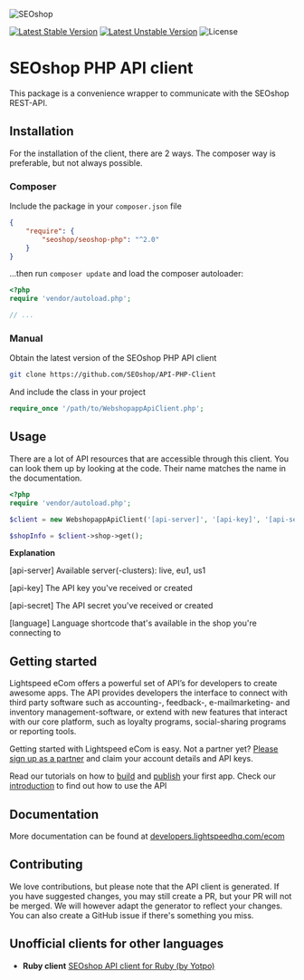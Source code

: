 ![SEOshop](http://www.getseoshop.com/assets/gfx/seoshop-logo.min.png)

[![Latest Stable Version](http://img.shields.io/packagist/v/seoshop/seoshop-php.svg)](https://packagist.org/packages/seoshop/seoshop-php)
[![Latest Unstable Version](http://img.shields.io/packagist/vpre/seoshop/seoshop-php.svg)](https://packagist.org/packages/seoshop/seoshop-php)
![License](http://img.shields.io/badge/license-MIT-green.svg)

# SEOshop PHP API client
This package is a convenience wrapper to communicate with the SEOshop REST-API.

## Installation
For the installation of the client, there are 2 ways. The composer way is preferable, but not always possible.

### Composer
Include the package in your `composer.json` file
``` json
{
    "require": {
        "seoshop/seoshop-php": "^2.0"
    }
}
```

...then run `composer update` and load the composer autoloader:

``` php
<?php
require 'vendor/autoload.php';

// ...
```

### Manual
Obtain the latest version of the SEOshop PHP API client
``` bash
git clone https://github.com/SEOshop/API-PHP-Client
```

And include the class in your project
``` php
require_once '/path/to/WebshopappApiClient.php';
```

## Usage
There are a lot of API resources that are accessible through this client. You can look them up by looking at the code. Their name matches the name in the documentation.

``` php
<?php
require 'vendor/autoload.php';

$client = new WebshopappApiClient('[api-server]', '[api-key]', '[api-secret]', '[language]');

$shopInfo = $client->shop->get();
```

__Explanation__

[api-server]
Available server(-clusters): live, eu1, us1

[api-key]
The API key you've received or created

[api-secret]
The API secret you've received or created

[language]
Language shortcode that's available in the shop you're connecting to

## Getting started
Lightspeed eCom offers a powerful set of API’s for developers to create awesome apps. The API provides developers the interface to connect with third party software such as accounting-, feedback-, e-mailmarketing- and inventory management-software, or extend with new features that interact with our core platform, such as loyalty programs, social-sharing programs or reporting tools.

Getting started with Lightspeed eCom is easy. Not a partner yet? [Please sign up as a partner](https://www.lightspeedhq.com/partners/) and claim your account details and API keys.

Read our tutorials on how to [build](http://developers.lightspeedhq.com/ecom/tutorials/build-an-app/) and [publish](http://developers.lightspeedhq.com/ecom/tutorials/publish-an-app/) your first app. Check our [introduction](http://developers.lightspeedhq.com/ecom/introduction/introduction/) to find out how to use the API

## Documentation
More documentation can be found at [developers.lightspeedhq.com/ecom](http://developers.lightspeedhq.com/ecom)

## Contributing
We love contributions, but please note that the API client is generated. If you have suggested changes, you may still create a PR, but your PR will not be merged. We will however adapt the generator to reflect your changes. You can also create a GitHub issue if there's something you miss.

## Unofficial clients for other languages
- **Ruby client** [SEOshop API client for Ruby (by Yotpo)](https://github.com/YotpoLtd/seoshop-api)
